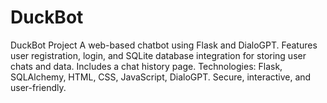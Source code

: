 # DuckBot
DuckBot Project A web-based chatbot using Flask and DialoGPT. Features user registration, login, and SQLite database integration for storing user chats and data. Includes a chat history page. Technologies: Flask, SQLAlchemy, HTML, CSS, JavaScript, DialoGPT. Secure, interactive, and user-friendly.
